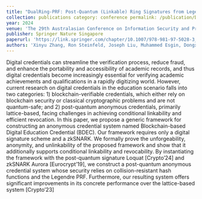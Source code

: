 ```yaml
--- 
title: "DualRing-PRF: Post-Quantum (Linkable) Ring Signatures from Legendre and Power Residue PRFs" 
collection: publications category: conference permalink: /publication/DualRing_PRF 
year: 2024 
venue: 'The 29th Australasian Conference on Information Security and Privacy' Page: 124 -- 143 
publisher: Springer Nature Singapore 
paperurl: 'https://link.springer.com/chapter/10.1007/978-981-97-5028-3_7' 
authors: 'Xinyu Zhang, Ron Steinfeld, Joseph Liu, Muhammed Esgin, Dongxi Liu, and Sushmita Ruj' 
---
```


Digital credentials can streamline the verification process, reduce fraud, and enhance the portability and accessibility of academic records, and thus digital credentials become increasingly essential for verifying academic achievements and qualifications in a rapidly digitizing world. However, current research on digital credentials in the education scenario falls into two categories: 1) blockchain-verifiable credentials, which either rely on blockchain security or classical cryptographic problems and are not quantum-safe; and 2) post-quantum anonymous credentials, primarily lattice-based, facing challenges in achieving conditional linkability and efficient revocation. In this paper, we propose a generic framework for constructing an anonymous credential system named Blockchain-based Digital Education Credential (BDEC). Our framework requires only a digital signature scheme and a zkSNARK. We formally prove the unforgeability, anonymity, and unlinkability of the proposed framework and show that it additionally supports conditional linkability and revocability. By instantiating the framework with the post-quantum signature Loquat [Crypto’24] and zkSNARK Aurora [Eurocrypt’19], we construct a post-quantum anonymous credential system whose security relies on collision-resistant hash functions and the Legendre PRF. Furthermore, our resulting system offers significant improvements in its concrete performance over the lattice-based system [Crypto’23]
